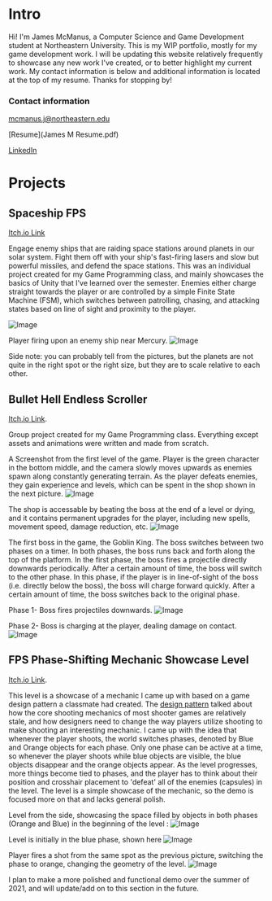 # Intro
Hi! I'm James McManus, a Computer Science and Game Development student at Northeastern University. This is my WIP portfolio, mostly for my game development work. I will be updating this website relatively frequently to showcase any new work I've created, or to better highlight my current work. My contact information is below and additional information is located at the top of my resume. Thanks for stopping by!

### Contact information
mcmanus.j@northeastern.edu

[Resume](James M Resume.pdf)

[LinkedIn](https://www.linkedin.com/in/james-mcmanus-819a39206/)




# Projects
## Spaceship FPS
[Itch.io Link](https://mcmanusj.itch.io/mca4)

Engage enemy ships that are raiding space stations around planets in our solar system. Fight them off with your ship's fast-firing lasers and slow but powerful missiles, and defend the space stations. This was an individual project created for my Game Programming class, and mainly showcases the basics of Unity that I've learned over the semester. Enemies either charge straight towards the player or are controlled by a simple Finite State Machine (FSM), which switches between patrolling, chasing, and attacking states based on line of sight and proximity to the player. 

![Image](https://cdn.discordapp.com/attachments/475503547656568842/831848450639134770/unknown.png)

Player firing upon an enemy ship near Mercury.
![Image](https://cdn.discordapp.com/attachments/475503547656568842/832025472355139621/unknown.png)

Side note: you can probably tell from the pictures, but the planets are not quite in the right spot or the right size, but they are to scale relative to each other.


## Bullet Hell Endless Scroller
[Itch.io Link](https://bejules.itch.io/fp3).

Group project created for my Game Programming class. Everything except assets and animations were written and made from scratch. 

A Screenshot from the first level of the game. Player is the green character in the bottom middle, and the camera slowly moves upwards as enemies spawn along constantly generating terrain. As the player defeats enemies, they gain experience and levels, which can be spent in the shop shown in the next picture.
![Image](https://cdn.discordapp.com/attachments/475503547656568842/831840201620979712/unknown.png)

The shop is accessable by beating the boss at the end of a level or dying, and it contains permanent upgrades for the player, including new spells, movement speed, damage reduction, etc.
![Image](https://cdn.discordapp.com/attachments/475503547656568842/831847536821796874/unknown.png)

The first boss in the game, the Goblin King. The boss switches between two phases on a timer. In both phases, the boss runs back and forth along the top of the platform. In the first phase, the boss fires a projectile directly downwards periodically. After a certain amount of time, the boss will switch to the other phase. In this phase, if the player is in line-of-sight of the boss (i.e. directly below the boss), the boss will charge forward quickly. After a certain amount of time, the boss switches back to the original phase.

Phase 1- Boss fires projectiles downwards.
![Image](https://cdn.discordapp.com/attachments/475503547656568842/832029413839339520/unknown.png)

Phase 2- Boss is charging at the player, dealing damage on contact.
![Image](https://cdn.discordapp.com/attachments/475503547656568842/832029485993558026/unknown.png)


## FPS Phase-Shifting Mechanic Showcase Level
[Itch.io Link](https://mcmanusj.itch.io/phasechange).

This level is a showcase of a mechanic I came up with based on a game design pattern a classmate had created. The [design pattern](https://patternlanguageforgamedesign.com/PatternLibraryApp/PatternLibrary/442) talked about how the core shooting mechanics of most shooter games are relatively stale, and how designers need to change the way players utilize shooting to make shooting an interesting mechanic. I came up with the idea that whenever the player shoots, the world switches phases, denoted by Blue and Orange objects for each phase. Only one phase can be active at a time, so whenever the player shoots while blue objects are visible, the blue objects disappear and the orange objects appear. As the level progresses, more things become tied to phases, and the player has to think about their position and crosshair placement to 'defeat' all of the enemies (capsules) in the level. The level is a simple showcase of the mechanic, so the demo is focused more on that and lacks general polish.    


Level from the side, showcasing the space filled by objects in both phases (Orange and Blue) in the beginning of the level : ![Image](https://cdn.discordapp.com/attachments/803364518818349116/815703117911031859/unknown.png)

Level is initially in the blue phase, shown here ![Image](https://cdn.discordapp.com/attachments/803364518818349116/815702624858144788/unknown.png)

Player fires a shot from the same spot as the previous picture, switching the phase to orange, changing the geometry of the level. ![Image](https://cdn.discordapp.com/attachments/803364518818349116/815702667169890314/unknown.png)

I plan to make a more polished and functional demo over the summer of 2021, and will update/add on to this section in the future. 


